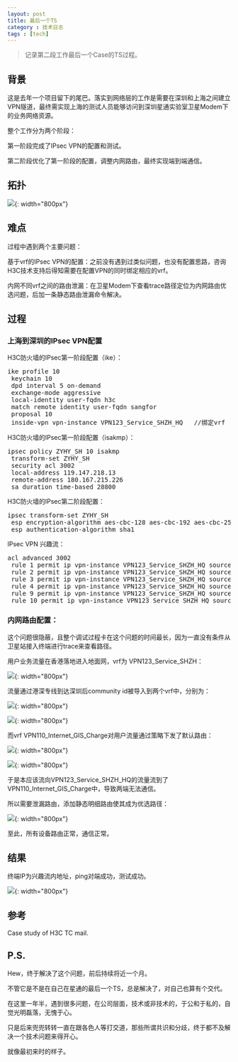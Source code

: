 ```yaml
---
layout: post
title: 最后一个TS
category : 技术日志
tags : [tech]
---
```


>记录第二段工作最后一个Case的TS过程。


## 背景

这是去年一个项目留下的尾巴。落实到网络层的工作是需要在深圳和上海之间建立VPN隧道，最终需实现上海的测试人员能够访问到深圳星通实验室卫星Modem下的业务网络资源。

整个工作分为两个阶段：

第一阶段完成了IPsec VPN的配置和测试。

第二阶段优化了第一阶段的配置，调整内网路由，最终实现端到端通信。

## 拓扑

![](   https://themeiwu.com/img/tech/tech2020031201.PNG){: width="800px"}

## 难点

过程中遇到两个主要问题：

基于vrf的IPsec VPN的配置：之前没有遇到过类似问题，也没有配置思路，咨询H3C技术支持后得知需要在配置VPN的同时绑定相应的vrf。

内网不同vrf之间的路由泄漏：在卫星Modem下查看trace路径定位为内网路由优选问题，后加一条静态路由泄漏命令解决。

## 过程

### 上海到深圳的IPsec VPN配置

H3C防火墙的IPsec第一阶段配置（ike）：

<pre class="brush: cpp">
ike profile 10
 keychain 10
 dpd interval 5 on-demand
 exchange-mode aggressive
 local-identity user-fqdn h3c
 match remote identity user-fqdn sangfor
 proposal 10
 inside-vpn vpn-instance VPN123_Service_SHZH_HQ   //绑定vrf
</pre>

H3C防火墙的IPsec第一阶段配置（isakmp）：

<pre class="brush: cpp">
ipsec policy ZYHY_SH 10 isakmp
 transform-set ZYHY_SH
 security acl 3002
 local-address 119.147.218.13
 remote-address 180.167.215.226
 sa duration time-based 28800
</pre>

H3C防火墙的IPsec第二阶段配置：

<pre class="brush: cpp">
ipsec transform-set ZYHY_SH
 esp encryption-algorithm aes-cbc-128 aes-cbc-192 aes-cbc-256
 esp authentication-algorithm sha1
</pre>

IPsec VPN 兴趣流：

<pre class="brush: cpp">
acl advanced 3002
 rule 1 permit ip vpn-instance VPN123_Service_SHZH_HQ source 10.64.14.0 0.0.0.255 destination 10.18.35.0 0.0.0.255
 rule 2 permit ip vpn-instance VPN123_Service_SHZH_HQ source 10.64.14.0 0.0.0.255 destination 10.18.2.0 0.0.0.255
 rule 3 permit ip vpn-instance VPN123_Service_SHZH_HQ source 10.64.14.0 0.0.0.255 destination 10.18.9.0 0.0.0.255
 rule 4 permit ip vpn-instance VPN123_Service_SHZH_HQ source 10.64.14.0 0.0.0.255 destination 10.18.1.0 0.0.0.255
 rule 9 permit ip vpn-instance VPN123_Service_SHZH_HQ source 10.200.201.0 0.0.0.255 destination 10.18.2.0 0.0.0.255
 rule 10 permit ip vpn-instance VPN123_Service_SHZH_HQ source 10.18.2.0 0.0.0.255 destination 10.200.201.0 0.0.0.255
</pre>

### 内网路由配置：

这个问题很隐蔽，且整个调试过程卡在这个问题的时间最长，因为一直没有条件从卫星站接入终端进行trace来查看路径。

用户业务流量在香港落地进入地面网，vrf为 VPN123_Service_SHZH：

![](   https://themeiwu.com/img/tech/tech2020031202.PNG){: width="800px"}

流量通过港深专线到达深圳后community id被导入到两个vrf中，分别为：

![](   https://themeiwu.com/img/tech/tech2020031203.PNG){: width="800px"}

![](   https://themeiwu.com/img/tech/tech2020031204.PNG){: width="800px"}

而vrf VPN110_Internet_GIS_Charge对用户流量通过策略下发了默认路由：

![](   https://themeiwu.com/img/tech/tech2020031205.PNG){: width="800px"}

![](   https://themeiwu.com/img/tech/tech2020031206.PNG){: width="800px"}

于是本应该流向VPN123_Service_SHZH_HQ的流量流到了VPN110_Internet_GIS_Charge中，导致两端无法通信。

所以需要泄漏路由，添加静态明细路由使其成为优选路径：

![](   https://themeiwu.com/img/tech/tech2020031207.PNG){: width="800px"}

至此，所有设备路由正常，通信正常。

## 结果

终端IP为兴趣流内地址，ping对端成功，测试成功。

![](   https://themeiwu.com/img/tech/tech2020031209.jpg){: width="800px"}

## 参考

Case study of H3C TC mail.

## P.S.

Hew，终于解决了这个问题，前后持续将近一个月。

不管它是不是在自己在星通的最后一个TS，总是解决了，对自己也算有个交代。

在这里一年半，遇到很多问题，在公司层面，技术或非技术的，于公和于私的，自觉光明磊落，无愧于心。

只是后来兜兜转转一直在跟各色人等打交道，那些所谓共识和分歧，终于都不及解决一个技术问题来得开心。

就像最初来时的样子。
